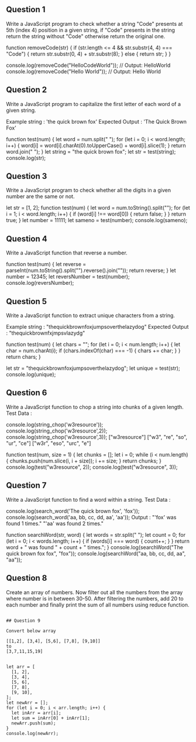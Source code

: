 
## Question 1

Write a JavaScript program to check whether a string "Code" presents at 5th (index 4) position in a given string, if "Code" presents in the string return the string without "Code" otherwise return the original one.


function removeCode(str) {
  if (str.length <= 4 && str.substr(4, 4) === "Code") {
    return str.substr(0, 4) + str.substr(8);
  } else {
    return str;
  }
}

console.log(removeCode("HelloCodeWorld")); // Output: HelloWorld
console.log(removeCode("Hello World")); // Output: Hello World



## Question 2

Write a JavaScript program to capitalize the first letter of each word of a given string.

Example string : 'the quick brown fox'
Expected Output : 'The Quick Brown Fox'



function test(num) {
  let word = num.split(" ");
  for (let i = 0; i < word.length; i++) {
    word[i] = word[i].charAt(0).toUpperCase() + word[i].slice(1);
  }
  return word.join(" ");
}
let string = "the quick brown fox";
let str = test(string);
console.log(str);



## Question 3

Write a JavaScript program to check whether all the digits in a given number are the same or not.


let str = [1, 2];
function test(num) {
  let word = num.toString().split("");
  for (let i = 1; i < word.length; i++) {
    if (word[i] !== word[0]) {
      return false;
    }
  }
  return true;
}
let number = 11111;
let sameno = test(number);
console.log(sameno);



## Question 4

Write a JavaScript function that reverse a number.


function test(num) {
  let reverse = parseInt(num.toString().split("").reverse().join(""));
  return reverse;
}
let number = 12345;
let reversNumber = test(number);
console.log(reversNumber);



## Question 5

Write a JavaScript function to extract unique characters from a string.

Example string : "thequickbrownfoxjumpsoverthelazydog"
Expected Output : "thequickbrownfxjmpsvlazydg"



function test(num) {
  let chars = "";
  for (let i = 0; i < num.length; i++) {
    let char = num.charAt(i);
    if (chars.indexOf(char) === -1) {
      chars += char;
    }
  }
  return chars;
}

let str = "thequickbrownfoxjumpsoverthelazydog";
let unique = test(str);
console.log(unique);



## Question 6

Write a JavaScript function to chop a string into chunks of a given length. Test Data :

console.log(string_chop('w3resource'));
console.log(string_chop('w3resource',2));
console.log(string_chop('w3resource',3));
["w3resource"]
["w3", "re", "so", "ur", "ce"]
["w3r", "eso", "urc", "e"]


function test(num, size = 1) {
  let chunks = [];
  let i = 0;
  while (i < num.length) {
    chunks.push(num.slice(i, i + size));
    i += size;
  }
  return chunks;
}
console.log(test("w3resource", 2));
console.log(test("w3resource", 3));




## Question 7

Write a JavaScript function to find a word within a string. Test Data :

console.log(search_word('The quick brown fox', 'fox'));
console.log(search_word('aa, bb, cc, dd, aa', 'aa'));
Output :
"'fox' was found 1 times."
"'aa' was found 2 times."



function searchWord(str, word) {
  let words = str.split(" ");
  let count = 0;
  for (let i = 0; i < words.length; i++) {
    if (words[i] === word) {
      count++;
    }
  }
  return word + " was found " + count + " times.";
}
console.log(searchWord("The quick brown  fox fox", "fox"));
console.log(searchWord("aa, bb, cc, dd, aa", "aa"));



## Question 8

Create an array of numbers. Now filter out all the numbers from the array where number is in between 30-50. After filtering the numbers, add 20 to each number and finally print the sum of all numbers using reduce function.




```

## Question 9

Convert below array

[[1,2], [3,4], [5,6], [7,8], [9,10]]
to
[3,7,11,15,19]


let arr = [
  [1, 2],
  [3, 4],
  [5, 6],
  [7, 8],
  [9, 10],
];
let newArr = [];
for (let i = 0; i < arr.length; i++) {
  let inArr = arr[i];
  let sum = inArr[0] + inArr[1];
  newArr.push(sum);
}
console.log(newArr);

